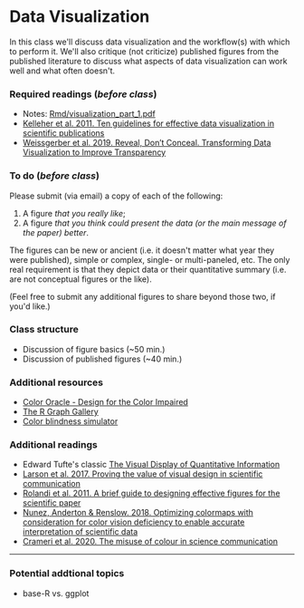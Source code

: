 # Data Visualization
In this class we'll discuss data visualization and the workflow(s) with which to perform it.  We'll also critique (not criticize) published figures from the published literature to discuss what aspects of data visualization can work well and what often doesn't.

### Required readings (_before class_)
- Notes: [Rmd/visualization_part_1.pdf](Rmd/visualization_part_1.pdf)
- [Kelleher et al. 2011. Ten guidelines for effective data visualization in scientific publications](../../readings/pdfs/Kelleher2011.pdf)
- [Weissgerber et al. 2019. Reveal, Don’t Conceal. Transforming Data Visualization to Improve Transparency](../../readings/pdfs/Weissgerber2019.pdf)

### To do (_before class_)
Please submit (via email) a copy of each of the following:
1. A figure _that you really like_;
2. A figure _that you think could present the data (or the main message of the paper) better_.

The figures can be new or ancient (i.e. it doesn't matter what year they were published), simple or complex, single- or multi-paneled, etc.  The only real requirement is that they depict data or their quantitative summary (i.e. are not conceptual figures or the like).

(Feel free to submit any additional figures to share beyond those two, if you'd like.)

### Class structure
- Discussion of figure basics (~50 min.)
- Discussion of published figures (~40 min.)

### Additional resources
- [Color Oracle - Design for the Color Impaired](https://colororacle.org/usage.html)
- [The R Graph Gallery](https://www.r-graph-gallery.com)
- [Color blindness simulator](https://daltonlens.org/colorblindness-simulator)

### Additional readings
- Edward Tufte's classic [The Visual Display of Quantitative Information](https://www.edwardtufte.com/tufte/books_vdqi)
- [Larson et al. 2017. Proving the value of visual design in scientific communication](../../readings/pdfs/Larson2017.pdf)
- [Rolandi et al. 2011. A brief guide to designing effective figures for the scientific paper](../../readings/pdfs/Rolandi2011.pdf)
- [Nunez, Anderton & Renslow. 2018. Optimizing colormaps with consideration for color vision deficiency to enable accurate interpretation of scientific data](../../readings/Nunez2018.pdf)
- [Crameri et al. 2020. The misuse of colour in science communication](../../readings/pdfs/Crameri2020.pdf)


***
### Potential addtional topics
- base-R vs. ggplot
